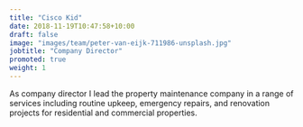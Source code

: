 ```yaml
---
title: "Cisco Kid"
date: 2018-11-19T10:47:58+10:00
draft: false
image: "images/team/peter-van-eijk-711986-unsplash.jpg"
jobtitle: "Company Director"
promoted: true
weight: 1
---
```


As company director I lead the property maintenance company in a range of services including routine upkeep, emergency repairs, and renovation projects for residential and commercial properties. 

